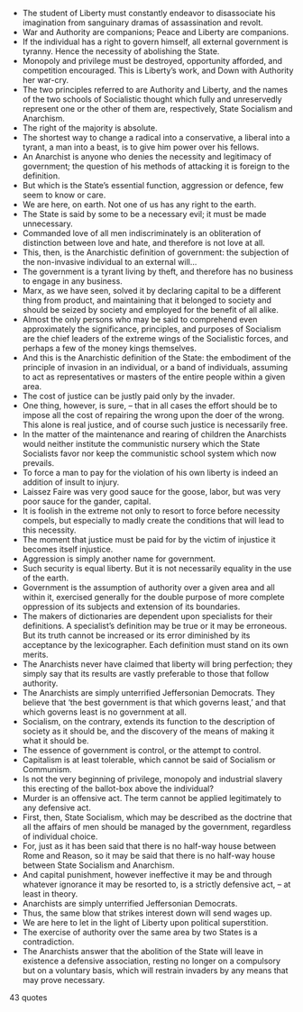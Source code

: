  - The student of Liberty must constantly endeavor to disassociate his imagination from sanguinary dramas of assassination and revolt.
 - War and Authority are companions; Peace and Liberty are companions.
 - If the individual has a right to govern himself, all external government is tyranny. Hence the necessity of abolishing the State.
 - Monopoly and privilege must be destroyed, opportunity afforded, and competition encouraged. This is Liberty’s work, and Down with Authority her war-cry.
 - The two principles referred to are Authority and Liberty, and the names of the two schools of Socialistic thought which fully and unreservedly represent one or the other of them are, respectively, State Socialism and Anarchism.
 - The right of the majority is absolute.
 - The shortest way to change a radical into a conservative, a liberal into a tyrant, a man into a beast, is to give him power over his fellows.
 - An Anarchist is anyone who denies the necessity and legitimacy of government; the question of his methods of attacking it is foreign to the definition.
 - But which is the State’s essential function, aggression or defence, few seem to know or care.
 - We are here, on earth. Not one of us has any right to the earth.
 - The State is said by some to be a necessary evil; it must be made unnecessary.
 - Commanded love of all men indiscriminately is an obliteration of distinction between love and hate, and therefore is not love at all.
 - This, then, is the Anarchistic definition of government: the subjection of the non-invasive individual to an external will...
 - The government is a tyrant living by theft, and therefore has no business to engage in any business.
 - Marx, as we have seen, solved it by declaring capital to be a different thing from product, and maintaining that it belonged to society and should be seized by society and employed for the benefit of all alike.
 - Almost the only persons who may be said to comprehend even approximately the significance, principles, and purposes of Socialism are the chief leaders of the extreme wings of the Socialistic forces, and perhaps a few of the money kings themselves.
 - And this is the Anarchistic definition of the State: the embodiment of the principle of invasion in an individual, or a band of individuals, assuming to act as representatives or masters of the entire people within a given area.
 - The cost of justice can be justly paid only by the invader.
 - One thing, however, is sure, – that in all cases the effort should be to impose all the cost of repairing the wrong upon the doer of the wrong. This alone is real justice, and of course such justice is necessarily free.
 - In the matter of the maintenance and rearing of children the Anarchists would neither institute the communistic nursery which the State Socialists favor nor keep the communistic school system which now prevails.
 - To force a man to pay for the violation of his own liberty is indeed an addition of insult to injury.
 - Laissez Faire was very good sauce for the goose, labor, but was very poor sauce for the gander, capital.
 - It is foolish in the extreme not only to resort to force before necessity compels, but especially to madly create the conditions that will lead to this necessity.
 - The moment that justice must be paid for by the victim of injustice it becomes itself injustice.
 - Aggression is simply another name for government.
 - Such security is equal liberty. But it is not necessarily equality in the use of the earth.
 - Government is the assumption of authority over a given area and all within it, exercised generally for the double purpose of more complete oppression of its subjects and extension of its boundaries.
 - The makers of dictionaries are dependent upon specialists for their definitions. A specialist’s definition may be true or it may be erroneous. But its truth cannot be increased or its error diminished by its acceptance by the lexicographer. Each definition must stand on its own merits.
 - The Anarchists never have claimed that liberty will bring perfection; they simply say that its results are vastly preferable to those that follow authority.
 - The Anarchists are simply unterrified Jeffersonian Democrats. They believe that ‘the best government is that which governs least,’ and that which governs least is no government at all.
 - Socialism, on the contrary, extends its function to the description of society as it should be, and the discovery of the means of making it what it should be.
 - The essence of government is control, or the attempt to control.
 - Capitalism is at least tolerable, which cannot be said of Socialism or Communism.
 - Is not the very beginning of privilege, monopoly and industrial slavery this erecting of the ballot-box above the individual?
 - Murder is an offensive act. The term cannot be applied legitimately to any defensive act.
 - First, then, State Socialism, which may be described as the doctrine that all the affairs of men should be managed by the government, regardless of individual choice.
 - For, just as it has been said that there is no half-way house between Rome and Reason, so it may be said that there is no half-way house between State Socialism and Anarchism.
 - And capital punishment, however ineffective it may be and through whatever ignorance it may be resorted to, is a strictly defensive act, – at least in theory.
 - Anarchists are simply unterrified Jeffersonian Democrats.
 - Thus, the same blow that strikes interest down will send wages up.
 - We are here to let in the light of Liberty upon political superstition.
 - The exercise of authority over the same area by two States is a contradiction.
 - The Anarchists answer that the abolition of the State will leave in existence a defensive association, resting no longer on a compulsory but on a voluntary basis, which will restrain invaders by any means that may prove necessary.

43 quotes